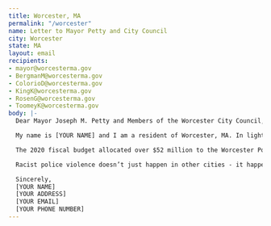 ```yaml
---
title: Worcester, MA
permalink: "/worcester"
name: Letter to Mayor Petty and City Council
city: Worcester
state: MA
layout: email
recipients:
- mayor@worcesterma.gov
- BergmanM@worcesterma.gov
- ColorioD@worcesterma.gov
- KingK@worcesterma.gov
- RosenG@worcesterma.gov
- ToomeyK@worcesterma.gov
body: |-
  Dear Mayor Joseph M. Petty and Members of the Worcester City Council,

  My name is [YOUR NAME] and I am a resident of Worcester, MA. In light of the events that have occurred including but not limited to the murders of George Floyd and Breonna Taylor I demand to see the reduction of funding for the Worcester Police Department. Rather than invest in a system that has been founded on racist principles and that has perpetuated the unnecessary deaths of so many Black people nation wide, I suggest we reallocate money towards building up and supporting the Black and Brown communities that make Worcester the city it is.

  The 2020 fiscal budget allocated over $52 million to the Worcester Police Department, more than the budget for Health and Human Services, Human Resources, and Public Works and Parks combined. I believe that this money could be have a greater use being invested in education, healthcare, and countless other social programs at the benefit of Worcester's Black and Brown communities. The City Council must take a stand for racial justice by significantly defunding policing.

  Racist police violence doesn’t just happen in other cities - it happens here in Worcester too. However, with action we can create change. The City Council must stop investing so large sums of money into a system created to perpetuate racism and discrimination and fund what Black and Brown communities need to be safe and healthy: COVID19 relief, housing, healthcare, treatment, healing, cooperative businesses, community centers, community-led organizations and projects.

  Sincerely,
  [YOUR NAME]
  [YOUR ADDRESS]
  [YOUR EMAIL]
  [YOUR PHONE NUMBER]
---
```



